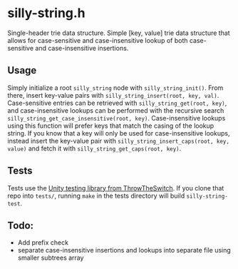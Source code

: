 # silly-string.h
Single-header trie data structure. 
Simple [key, value] trie data structure that allows for case-sensitive and case-insensitive lookup of both case-sensitive and case-insensitive insertions. 
## Usage
Simply initialize a root `silly_string` node with `silly_string_init()`.
From there, insert key-value pairs with `silly_string_insert(root, key, val)`.
Case-sensitive entries can be retrieved with `silly_string_get(root, key)`, and case-insensitive lookups can be performed with the recursive search `silly_string_get_case_insensitive(root, key)`. Case-insensitive lookups using this function will prefer keys that match the casing of the lookup string.
If you know that a key will only be used for case-insensitive lookups, instead insert the key-value pair with `silly_string_insert_caps(root, key, value)` and fetch it with `silly_string_get_caps(root, key)`.
## Tests
Tests use the [Unity testing library from ThrowTheSwitch](https://github.com/ThrowTheSwitch/Unity).
If you clone that repo into `tests/`, running `make` in the tests directory will build `silly-string-test`.
## Todo:
- Add prefix check
- separate case-insensitive insertions and lookups into separate file using smaller subtrees array
